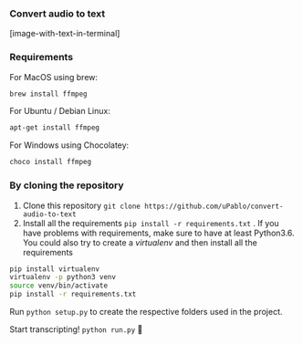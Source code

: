 ### Convert audio to text
[image-with-text-in-terminal]

### Requirements
For MacOS using brew:
```bash
brew install ffmpeg
```

For Ubuntu / Debian Linux:
```bash
apt-get install ffmpeg
```

For Windows using Chocolatey:
```bash
choco install ffmpeg
```
### By cloning the repository
1. Clone this repository `git clone https://github.com/uPablo/convert-audio-to-text`
2. Install all the requirements `pip install -r requirements.txt` . If you have problems with requirements, make sure to have at least Python3.6. You could also try to create a _virtualenv_ and then install all the requirements

```sh
pip install virtualenv
virtualenv -p python3 venv
source venv/bin/activate
pip install -r requirements.txt
```

Run `python setup.py` to create the respective folders used in the project.

Start transcripting! `python run.py` 🥳